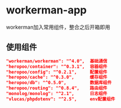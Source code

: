 # workerman-app
workerman加入常用组件，整合之后开箱即用

## 使用组件
```json
"workerman/workerman": "^4.0",  基础通信
"heropoo/container": "^0.3.1",  容器组件
"heropoo/config": "^0.2.1",     配置组件
"heropoo/cache": "^0.3.0",      缓存组件
"heropoo/db": "^0.5.0",         数据库组件
"heropoo/routing": "^0.8.4",    路由组件
"monolog/monolog": "^2.1",      日志组件
"vlucas/phpdotenv": "^2.5",     env配置组件
```
